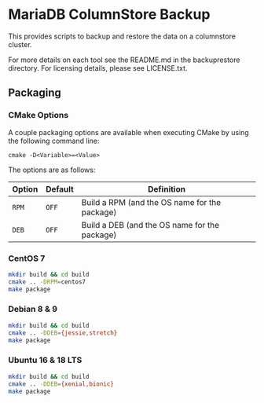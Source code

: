 # MariaDB ColumnStore Backup
This provides scripts to backup and restore the data on a columnstore cluster.

For more details on each tool see the README.md in the backuprestore directory. For licensing details, please see LICENSE.txt.

## Packaging

### CMake Options

A couple packaging options are available when executing CMake by using the following
command line:

```shell
cmake -D<Variable>=<Value>
```

The options are as follows:

| Option | Default | Definition |
| ------ | ------ | ---------- |
| ``RPM`` | ``OFF`` | Build a RPM (and the OS name for the package) |
| ``DEB`` | ``OFF`` | Build a DEB (and the OS name for the package) |

### CentOS 7
```bash
mkdir build && cd build
cmake .. -DRPM=centos7
make package
```

### Debian 8 & 9
```bash
mkdir build && cd build
cmake .. -DDEB={jessie,stretch}
make package
```

### Ubuntu 16 & 18 LTS
```bash
mkdir build && cd build
cmake .. -DDEB={xenial,bionic}
make package
```


